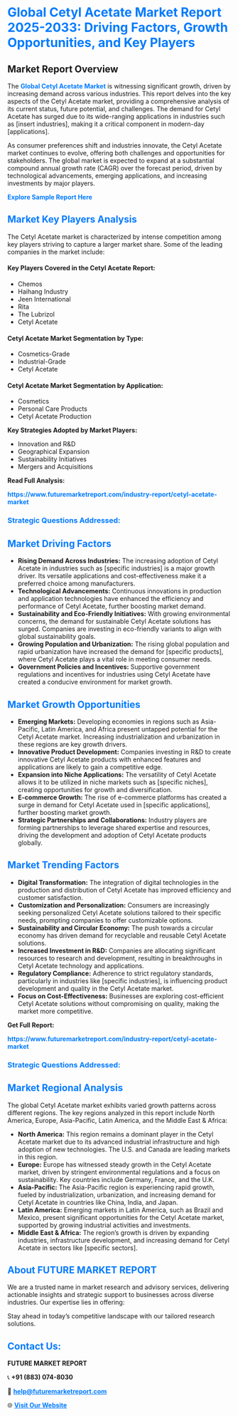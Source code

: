 <h1 style="color: #007BFF;">Global Cetyl Acetate Market Report 2025-2033: Driving Factors, Growth Opportunities, and Key Players</h1>

<section id="overview">
<h2>Market Report Overview</h2>
<p>The <a href="https://www.futuremarketreport.com/industry-report/cetyl-acetate-market" style="color: #007BFF; text-decoration: none;"><strong>Global Cetyl Acetate Market</strong></a> is witnessing significant growth, driven by increasing demand across various industries. This report delves into the key aspects of the Cetyl Acetate market, providing a comprehensive analysis of its current status, future potential, and challenges. The demand for Cetyl Acetate has surged due to its wide-ranging applications in industries such as [insert industries], making it a critical component in modern-day [applications].</p>
<p>As consumer preferences shift and industries innovate, the Cetyl Acetate market continues to evolve, offering both challenges and opportunities for stakeholders. The global market is expected to expand at a substantial compound annual growth rate (CAGR) over the forecast period, driven by technological advancements, emerging applications, and increasing investments by major players.</p>
</section>

<section id="overview">
<p><a href="https://www.futuremarketreport.com/request-sample/reportId=110552" style="color: #007BFF; text-decoration: none;"><strong>Explore Sample Report Here</strong></a></p>
</section>

<section id="key-players">
<h2 style="color: #007BFF;">Market Key Players Analysis</h2>
<p>The Cetyl Acetate market is characterized by intense competition among key players striving to capture a larger market share. Some of the leading companies in the market include:</p>
<h4>Key Players Covered in the Cetyl Acetate Report:</h4>
<ul><li>Chemos</li><li>Haihang Industry</li><li>Jeen International</li><li>Rita</li><li>The Lubrizol</li><li>Cetyl Acetate</li></ul>
<h4>Cetyl Acetate Market Segmentation by Type:</h4>
<ul><li>Cosmetics-Grade</li><li>Industrial-Grade</li><li>Cetyl Acetate</li></ul>

<h4>Cetyl Acetate Market Segmentation by Application:</h4>
<ul><li>Cosmetics</li><li>Personal Care Products</li><li>Cetyl Acetate Production</li></ul>
<p><strong>Key Strategies Adopted by Market Players:</strong></p>
<ul>
<li>Innovation and R&D</li>
<li>Geographical Expansion</li>
<li>Sustainability Initiatives</li>
<li>Mergers and Acquisitions</li>
</ul>
</section>

<section>
<p><strong>Read Full Analysis: </strong></p><a href="https://www.futuremarketreport.com/industry-report/cetyl-acetate-market" style="color: #007BFF; text-decoration: none;"><strong>https://www.futuremarketreport.com/industry-report/cetyl-acetate-market</strong></a>
<h3 style="color: #007BFF;">Strategic Questions Addressed:</h3>
</section>

<section id="driving-factors">
<h2 style="color: #007BFF;">Market Driving Factors</h2>
<ul>
<li><strong>Rising Demand Across Industries:</strong> The increasing adoption of Cetyl Acetate in industries such as [specific industries] is a major growth driver. Its versatile applications and cost-effectiveness make it a preferred choice among manufacturers.</li>
<li><strong>Technological Advancements:</strong> Continuous innovations in production and application technologies have enhanced the efficiency and performance of Cetyl Acetate, further boosting market demand.</li>
<li><strong>Sustainability and Eco-Friendly Initiatives:</strong> With growing environmental concerns, the demand for sustainable Cetyl Acetate solutions has surged. Companies are investing in eco-friendly variants to align with global sustainability goals.</li>
<li><strong>Growing Population and Urbanization:</strong> The rising global population and rapid urbanization have increased the demand for [specific products], where Cetyl Acetate plays a vital role in meeting consumer needs.</li>
<li><strong>Government Policies and Incentives:</strong> Supportive government regulations and incentives for industries using Cetyl Acetate have created a conducive environment for market growth.</li>
</ul>
</section>

<section id="growth-opportunities">
<h2 style="color: #007BFF;">Market Growth Opportunities</h2>
<ul>
<li><strong>Emerging Markets:</strong> Developing economies in regions such as Asia-Pacific, Latin America, and Africa present untapped potential for the Cetyl Acetate market. Increasing industrialization and urbanization in these regions are key growth drivers.</li>
<li><strong>Innovative Product Development:</strong> Companies investing in R&D to create innovative Cetyl Acetate products with enhanced features and applications are likely to gain a competitive edge.</li>
<li><strong>Expansion into Niche Applications:</strong> The versatility of Cetyl Acetate allows it to be utilized in niche markets such as [specific niches], creating opportunities for growth and diversification.</li>
<li><strong>E-commerce Growth:</strong> The rise of e-commerce platforms has created a surge in demand for Cetyl Acetate used in [specific applications], further boosting market growth.</li>
<li><strong>Strategic Partnerships and Collaborations:</strong> Industry players are forming partnerships to leverage shared expertise and resources, driving the development and adoption of Cetyl Acetate products globally.</li>
</ul>
</section>

<section id="trending-factors">
<h2 style="color: #007BFF;">Market Trending Factors</h2>
<ul>
<li><strong>Digital Transformation:</strong> The integration of digital technologies in the production and distribution of Cetyl Acetate has improved efficiency and customer satisfaction.</li>
<li><strong>Customization and Personalization:</strong> Consumers are increasingly seeking personalized Cetyl Acetate solutions tailored to their specific needs, prompting companies to offer customizable options.</li>
<li><strong>Sustainability and Circular Economy:</strong> The push towards a circular economy has driven demand for recyclable and reusable Cetyl Acetate solutions.</li>
<li><strong>Increased Investment in R&D:</strong> Companies are allocating significant resources to research and development, resulting in breakthroughs in Cetyl Acetate technology and applications.</li>
<li><strong>Regulatory Compliance:</strong> Adherence to strict regulatory standards, particularly in industries like [specific industries], is influencing product development and quality in the Cetyl Acetate market.</li>
<li><strong>Focus on Cost-Effectiveness:</strong> Businesses are exploring cost-efficient Cetyl Acetate solutions without compromising on quality, making the market more competitive.</li>
</ul>
</section>

<section>
<p><strong>Get Full Report: </strong></p><a href="https://www.futuremarketreport.com/industry-report/cetyl-acetate-market" style="color: #007BFF; text-decoration: none;"><strong>https://www.futuremarketreport.com/industry-report/cetyl-acetate-market</strong></a>
<h3 style="color: #007BFF;">Strategic Questions Addressed:</h3>
</section>


<section id="regional-analysis">
<h2 style="color: #007BFF;">Market Regional Analysis</h2>
<p>The global Cetyl Acetate market exhibits varied growth patterns across different regions. The key regions analyzed in this report include North America, Europe, Asia-Pacific, Latin America, and the Middle East & Africa:</p>
<ul>
<li><strong>North America:</strong> This region remains a dominant player in the Cetyl Acetate market due to its advanced industrial infrastructure and high adoption of new technologies. The U.S. and Canada are leading markets in this region.</li>
<li><strong>Europe:</strong> Europe has witnessed steady growth in the Cetyl Acetate market, driven by stringent environmental regulations and a focus on sustainability. Key countries include Germany, France, and the U.K.</li>
<li><strong>Asia-Pacific:</strong> The Asia-Pacific region is experiencing rapid growth, fueled by industrialization, urbanization, and increasing demand for Cetyl Acetate in countries like China, India, and Japan.</li>
<li><strong>Latin America:</strong> Emerging markets in Latin America, such as Brazil and Mexico, present significant opportunities for the Cetyl Acetate market, supported by growing industrial activities and investments.</li>
<li><strong>Middle East & Africa:</strong> The region’s growth is driven by expanding industries, infrastructure development, and increasing demand for Cetyl Acetate in sectors like [specific sectors].</li>
</ul>
</section>

<footer>
<h2 style="color: #007BFF;">About FUTURE MARKET REPORT</h2>
<p>We are a trusted name in market research and advisory services, delivering actionable insights and strategic support to businesses across diverse industries. Our expertise lies in offering:</p>

<p>Stay ahead in today’s competitive landscape with our tailored research solutions.</p>

<h2 style="color: #007BFF;">Contact Us:</h2>
<p><strong>FUTURE MARKET REPORT</strong></p>
<p>📞 <strong>+91 (883) 074-8030</strong></p>
<p>📧 <strong><a href="mailto:help@futuremarketreport.com" style="color: #007BFF;">help@futuremarketreport.com</a></strong></p>
<p>🌐 <strong><a href="https://www.futuremarketreport.com/" style="color: #007BFF;">Visit Our Website</a></strong></p>
</footer>